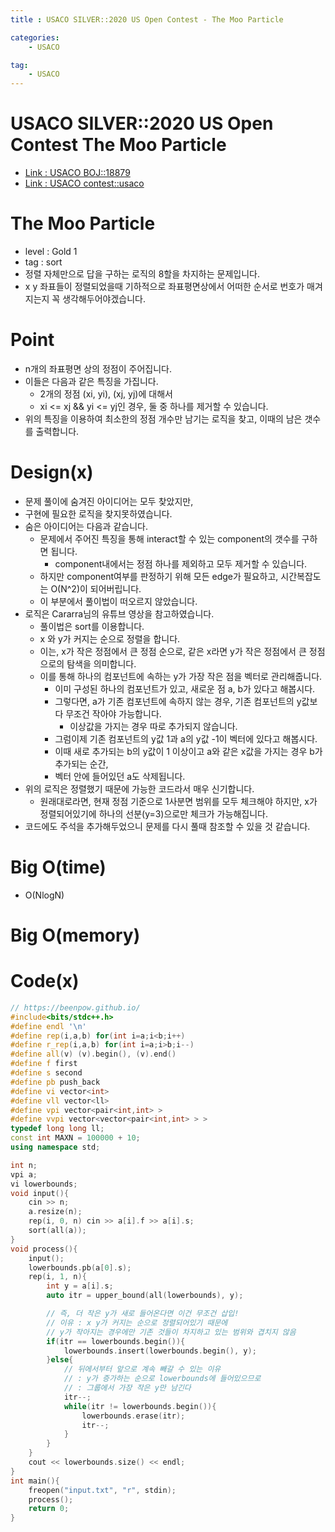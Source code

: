 ```yaml
---
title : USACO SILVER::2020 US Open Contest - The Moo Particle

categories:
    - USACO

tag:
    - USACO
---
```

# USACO SILVER::2020 US Open Contest The Moo Particle
- [Link : USACO BOJ::18879](https://www.acmicpc.net/problem/18879)
- [Link : USACO contest::usaco](http://usaco.org/index.php?page=open20results)

# The Moo Particle

- level : Gold 1
- tag : sort
- 정렬 자체만으로 답을 구하는 로직의 8할을 차지하는 문제입니다.
- x y 좌표들이 정렬되었을때 기하적으로 좌표평면상에서 어떠한 순서로 번호가 매겨지는지 꼭 생각해두어야겠습니다.

# Point
- n개의 좌표평면 상의 정점이 주어집니다.
- 이들은 다음과 같은 특징을 가집니다.
  - 2개의 정점 (xi, yi), (xj, yj)에 대해서
  - xi <= xj && yi <= yj인 경우, 둘 중 하나를 제거할 수 있습니다.
- 위의 특징을 이용하여 최소한의 정점 개수만 남기는 로직을 찾고, 이때의 남은 갯수를 출력합니다.

# Design(x)
- 문제 풀이에 숨겨진 아이디어는 모두 찾았지만,
- 구현에 필요한 로직을 찾지못하였습니다.
- 숨은 아이디어는 다음과 같습니다.
  - 문제에서 주어진 특징을 통해 interact할 수 있는 component의 갯수를 구하면 됩니다.
    - component내에서는 정점 하나를 제외하고 모두 제거할 수 있습니다.
  - 하지만 component여부를 판정하기 위해 모든 edge가 필요하고, 시간복잡도는 O(N^2)이 되어버립니다.
  - 이 부분에서 풀이법이 떠오르지 않았습니다.
- 로직은 Cararra님의 유튜브 영상을 참고하였습니다.
  - 풀이법은 sort를 이용합니다.
  - x 와 y가 커지는 순으로 정렬을 합니다.
  - 이는, x가 작은 정점에서 큰 정점 순으로, 같은 x라면 y가 작은 정점에서 큰 정점으로의 탐색을 의미합니다.
  - 이를 통해 하나의 컴포넌트에 속하는 y가 가장 작은 점을 벡터로 관리해줍니다.
    - 이미 구성된 하나의 컴포넌트가 있고, 새로운 점 a, b가 있다고 해봅시다.
    - 그렇다면, a가 기존 컴포넌트에 속하지 않는 경우, 기존 컴포넌트의 y값보다 무조건 작아야 가능합니다.
      - 이상값을 가지는 경우 따로 추가되지 않습니다.
    - 그럼이제 기존 컴포넌트의 y값 1과 a의 y값 -1이 벡터에 있다고 해봅시다.
    - 이때 새로 추가되는 b의 y값이 1 이상이고 a와 같은 x값을 가지는 경우 b가 추가되는 순간,
    - 벡터 안에 들어있던 a도 삭제됩니다.
- 위의 로직은 정렬했기 때문에 가능한 코드라서 매우 신기합니다.
  - 원래대로라면, 현재 정점 기준으로 1사분면 범위를 모두 체크해야 하지만, x가 정렬되어있기에 하나의 선분(y=3)으로만 체크가 가능해집니다.
- 코드에도 주석을 추가해두었으니 문제를 다시 풀때 참조할 수 있을 것 같습니다.

# Big O(time)
- O(NlogN)

# Big O(memory)

# Code(x)

```cpp
// https://beenpow.github.io/
#include<bits/stdc++.h>
#define endl '\n'
#define rep(i,a,b) for(int i=a;i<b;i++)
#define r_rep(i,a,b) for(int i=a;i>b;i--)
#define all(v) (v).begin(), (v).end()
#define f first
#define s second
#define pb push_back
#define vi vector<int>
#define vll vector<ll>
#define vpi vector<pair<int,int> >
#define vvpi vector<vector<pair<int,int> > >
typedef long long ll;
const int MAXN = 100000 + 10;
using namespace std;

int n;
vpi a;
vi lowerbounds;
void input(){
    cin >> n;
    a.resize(n);
    rep(i, 0, n) cin >> a[i].f >> a[i].s;
    sort(all(a));
}
void process(){
    input();
    lowerbounds.pb(a[0].s);
    rep(i, 1, n){
        int y = a[i].s;
        auto itr = upper_bound(all(lowerbounds), y);

        // 즉, 더 작은 y가 새로 들어온다면 이건 무조건 삽입!
        // 이유 : x y가 커지는 순으로 정렬되어있기 때문에
        // y가 작아지는 경우에만 기존 것들이 차지하고 있는 범위와 겹치지 않음
        if(itr == lowerbounds.begin()){
            lowerbounds.insert(lowerbounds.begin(), y);
        }else{
            // 뒤에서부터 앞으로 계속 빼갈 수 있는 이유
            // : y가 증가하는 순으로 lowerbounds에 들어있으므로
            // : 그룹에서 가장 작은 y만 남긴다
            itr--;
            while(itr != lowerbounds.begin()){
                lowerbounds.erase(itr);
                itr--;
            }
        }
    }
    cout << lowerbounds.size() << endl;
}
int main(){
    freopen("input.txt", "r", stdin);
    process();
    return 0;
}
```
